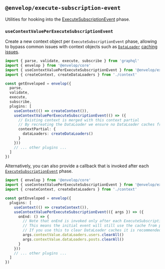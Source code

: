 ## `@envelop/execute-subscription-event`

Utilities for hooking into the [ExecuteSubscriptionEvent](<https://spec.graphql.org/draft/#ExecuteSubscriptionEvent()>) phase.

### `useContextValuePerExecuteSubscriptionEvent`

Create a new context object per `ExecuteSubscriptionEvent` phase, allowing to bypass common issues with context objects such as [`DataLoader`](https://github.com/n1ru4l/envelop/issues/80) [caching](https://github.com/graphql/graphql-js/issues/894) [issues](https://github.com/apollographql/subscriptions-transport-ws/issues/330).

```ts
import { parse, validate, execute, subscribe } from 'graphql'
import { envelop } from '@envelop/core'
import { useContextValuePerExecuteSubscriptionEvent } from '@envelop/execute-subscription-event'
import { createContext, createDataLoaders } from './context'

const getEnveloped = envelop({
  parse,
  validate,
  execute,
  subscribe,
  plugins: [
    useContext(() => createContext()),
    useContextValuePerExecuteSubscriptionEvent(() => ({
      // Existing context is merged with this context partial
      // By recreating the DataLoader we ensure no DataLoader caches from the previous event/initial field subscribe call are are hit
      contextPartial: {
        dataLoaders: createDataLoaders()
      }
    }))
    // ... other plugins ...
  ]
})
```

Alternatively, you can also provide a callback that is invoked after each [`ExecuteSubscriptionEvent`](<https://spec.graphql.org/draft/#ExecuteSubscriptionEvent()>) phase.

```ts
import { envelop } from '@envelop/core'
import { useContextValuePerExecuteSubscriptionEvent } from '@envelop/execute-subscription-event'
import { createContext, createDataLoaders } from './context'

const getEnveloped = envelop({
  plugins: [
    useContext(() => createContext()),
    useContextValuePerExecuteSubscriptionEvent(({ args }) => ({
      onEnd: () => {
        // Note that onEnd is invoked only after each ExecuteSubscriptionEvent phase
        // This means the initial event will still use the cache from potential subscribe dataloader calls
        // If you use this to clear DataLoader caches it is recommended to not do any DataLoader calls within your field subscribe function.
        args.contextValue.dataLoaders.users.clearAll()
        args.contextValue.dataLoaders.posts.clearAll()
      }
    }))
    // ... other plugins ...
  ]
})
```
